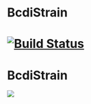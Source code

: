 # BcdiStrain

[![Build Status](https://github.com/jmeziere/BcdiStrain.jl/actions/workflows/CI.yml/badge.svg?branch=main)](https://github.com/jmeziere/BcdiStrain.jl/actions/workflows/CI.yml?query=branch%3Amain)
=======
# BcdiStrain

[![](https://img.shields.io/badge/docs-dev-blue.svg)](https://byu-cig.github.io/BcdiTrad.jl/dev)
